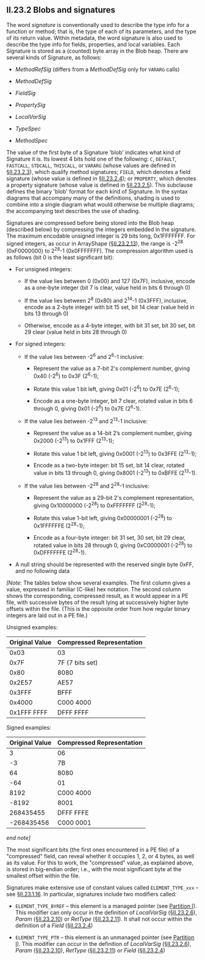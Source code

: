 ## II.23.2 Blobs and signatures

The word *signature* is conventionally used to describe the type info for a function or method; that is, the type of each of its parameters, and the type of its return value.  Within metadata, the word signature is also used to describe the type info for fields, properties, and local variables.  Each Signature is stored as a (counted) byte array in the Blob heap.  There are several kinds of Signature, as follows:

 * _MethodRefSig_ (differs from a _MethodDefSig_ only for `VARARG` calls)

 * _MethodDefSig_

 * _FieldSig_

 * _PropertySig_

 * _LocalVarSig_

 * _TypeSpec_

 * _MethodSpec_

The value of the first byte of a Signature 'blob' indicates what kind of Signature it is. Its lowest 4 bits hold one of the following: `C`, `DEFAULT`, `FASTCALL`, `STDCALL`, `THISCALL`, or `VARARG` (whose values are defined in §[II.23.2.3](ii.23.2.3-standalonemethodsig.md)), which qualify method signatures; `FIELD`, which denotes a field signature (whose value is defined in §[II.23.2.4](ii.23.2.4-fieldsig.md)); or `PROPERTY`, which denotes a property signature (whose value is defined in §[II.23.2.5](ii.23.2.5-propertysig.md)). This subclause defines the binary 'blob' format for each kind of Signature. In the syntax diagrams that accompany many of the definitions, shading is used to combine into a single diagram what would otherwise be multiple diagrams; the accompanying text describes the use of shading.

Signatures are compressed before being stored into the Blob heap (described below) by compressing the integers embedded in the signature. The maximum encodable unsigned integer is 29 bits long, 0x1FFFFFFF. For signed integers, as occur in ArrayShape (§[II.23.2.13](ii.23.2.13-arrayshape.md)), the range is -2<sup>28</sup> (0xF0000000) to 2<sup>28</sup>-1 (0x0FFFFFFF). The compression algorithm used is as follows (bit 0 is the least significant bit):

 * For unsigned integers:

   * If the value lies between 0 (0x00) and 127 (0x7F), inclusive, encode as a one-byte integer (bit 7 is clear, value held in bits 6 through 0)

   * If the value lies between 2<sup>8</sup> (0x80) and 2<sup>14</sup>-1 (0x3FFF), inclusive, encode as a 2-byte integer with bit 15 set, bit 14 clear (value held in bits 13 through 0)

   * Otherwise, encode as a 4-byte integer, with bit 31 set, bit 30 set, bit 29 clear (value held in bits 28 through 0)

 * For signed integers:

   * If the value lies between -2<sup>6</sup> and 2<sup>6</sup>-1 inclusive:

      * Represent the value as a 7-bit 2's complement number, giving 0x40 (-2<sup>6</sup>) to 0x3F (2<sup>6</sup>-1);

      * Rotate this value 1 bit left, giving 0x01 (-2<sup>6</sup>) to 0x7E (2<sup>6</sup>-1);

      * Encode as a one-byte integer, bit 7 clear, rotated value in bits 6 through 0, giving 0x01 (-2<sup>6</sup>) to 0x7E (2<sup>6</sup>-1).

   * If the value lies between -2<sup>13</sup> and 2<sup>13</sup>-1 inclusive:

      * Represent the value as a 14-bit 2’s complement number, giving 0x2000 (-2<sup>13</sup>) to 0x1FFF (2<sup>13</sup>-1);

      * Rotate this value 1 bit left, giving 0x0001 (-2<sup>13</sup>) to 0x3FFE (2<sup>13</sup>-1);

      * Encode as a two-byte integer: bit 15 set, bit 14 clear, rotated value in bits 13 through 0, giving 0x8001 (-2<sup>13</sup>) to 0xBFFE (2<sup>13</sup>-1).

   * If the value lies between -2<sup>28</sup> and 2<sup>28</sup>-1 inclusive:

      * Represent the value as a 29-bit 2's complement representation, giving 0x10000000 (-2<sup>28</sup>) to 0xFFFFFFF (2<sup>28</sup>-1);

      * Rotate this value 1-bit left, giving 0x00000001 (-2<sup>28</sup>) to 0x1FFFFFFE (2<sup>28</sup>-1);

      * Encode as a four-byte integer: bit 31 set, 30 set, bit 29 clear, rotated value in bits 28 through 0, giving 0xC0000001 (-2<sup>28</sup>) to 0xDFFFFFFE (2<sup>28</sup>-1).

 * A null string should be represented with the reserved single byte 0xFF, and no following data

_[Note:_ The tables below show several examples. The first column gives a value, expressed in familiar (C-like) hex notation. The second column shows the corresponding, compressed result, as it would appear in a PE file, with successive bytes of the result lying at successively higher byte offsets within the file. (This is the opposite order from how regular binary integers are laid out in a PE file.)

Unsigned examples:

 | Original Value | Compressed Representation |
 | ---- | ----
 | 0x03 | 03
 | 0x7F | 7F (7 bits set)
 | 0x80 | 8080
 | 0x2E57 | AE57
 | 0x3FFF | BFFF
 | 0x4000 | C000 4000
 | 0x1FFF FFFF | DFFF FFFF |

Signed examples:

 | Original Value | Compressed Representation
 | ---- | ----
 | 3 | 06
 | -3 | 7B
 | 64 | 8080
 | -64 | 01
 | 8192 | C000 4000
 | -8192 | 8001
 | 268435455 | DFFF FFFE
 | -268435456 | C000 0001

_end note]_

The most significant bits (the first ones encountered in a PE file) of a "compressed" field, can reveal whether it occupies 1, 2, or 4 bytes, as well as its value. For this to work, the "compressed" value, as explained above, is stored in big-endian order; i.e., with the most significant byte at the smallest offset within the file.

Signatures make extensive use of constant values called `ELEMENT_TYPE_xxx` &ndash; see §[II.23.1.16](ii.23.1.16-element-types-used-in-signatures.md). In particular, signatures include two modifiers called:

 * `ELEMENT_TYPE_BYREF` &ndash; this element is a managed pointer (see [Partition I](#todo-missing-hyperlink)). This modifier can only occur in the definition of _LocalVarSig_ (§[II.23.2.6](ii.23.2.6-localvarsig.md)), _Param_ (§[II.23.2.10](ii.23.2.10-param.md)) or _RetType_ (§[II.23.2.11](ii.23.2.11-rettype.md)). It shall not occur within the definition of a _Field_ (§[II.23.2.4](ii.23.2.4-fieldsig.md))

 * `ELEMENT_TYPE_PTR` &ndash; this element is an unmanaged pointer (see [Partition I](#todo-missing-hyperlink)). This modifier can occur in the definition of _LocalVarSig_ (§[II.23.2.6](ii.23.2.6-localvarsig.md)), _Param_ (§[II.23.2.10](ii.23.2.10-param.md)), _RetType_ (§[II.23.2.11](ii.23.2.11-rettype.md)) or _Field_ (§[II.23.2.4](ii.23.2.4-fieldsig.md))
